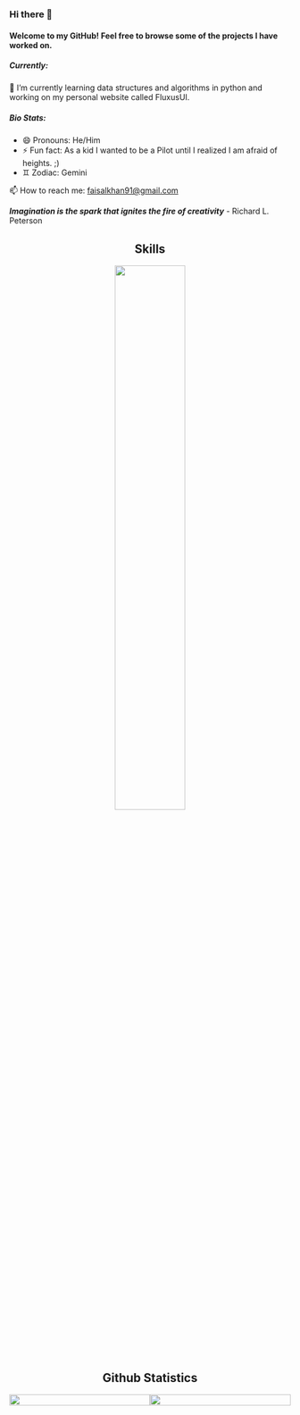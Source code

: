 ### Hi there 👋

#### Welcome to my GitHub! Feel free to browse some of the projects I have worked on.

##### Currently: 
🌱 I’m currently learning data structures and algorithms in python and working on my personal website called FluxusUI.

##### Bio Stats: 
- 😄 Pronouns: He/Him
- ⚡ Fun fact: As a kid I wanted to be a Pilot until I realized I am afraid of heights. ;)
- ♊️ Zodiac: Gemini

📫 How to reach me: faisalkhan91@gmail.com

**_Imagination is the spark that ignites the fire of creativity_** - Richard L. Peterson

<!--
**faisalkhan91/faisalkhan91** is a ✨ _special_ ✨ repository because its `README.md` (this file) appears on your GitHub profile.

Here are some ideas to get you started:

- 🔭 I’m currently working on ...
- 🌱 I’m currently learning ...
- 👯 I’m looking to collaborate on ...
- 🤔 I’m looking for help with ...
- 💬 Ask me about ...
- 📫 How to reach me: ...
- 😄 Pronouns: ...
- ⚡ Fun fact: ...
-->

<h2 align="center">Skills</h2>
<p align="center">
  <a href="https://skillicons.dev">
    <img src="https://skillicons.dev/icons?i=angular,ansible,aws,azure,bash,c,cs,cpp,codepen,css,discord,django,docker,dotnet,firebase,git,github,githubactions,gitlab,html,java,js,jenkins,kafka,kubernetes,latex,linux,mongodb,mysql,netlify,nginx,nodejs,openshift,postgres,postman,powershell,py,r,raspberrypi,stackoverflow,selenium,vim,visualstudio,vscode" width=50% />
  </a>
</p>

<h2 align="center">Github Statistics </h2>
<div style="display: flex; flex-direction: row;">
 <img class="img" style="height: 100%;" src="https://github-readme-stats.vercel.app/api?username=faisalkhan91&show_icons=true&theme=kacho_ga&bg_color=00000000" />
 <img class="img" style="height: 100%;" src="https://github-readme-stats.vercel.app/api/top-langs/?username=faisalkhan91&theme=kacho_ga&langs_count=8&layout=compact&hide_border=true&bg_color=00000000" />
</div>
